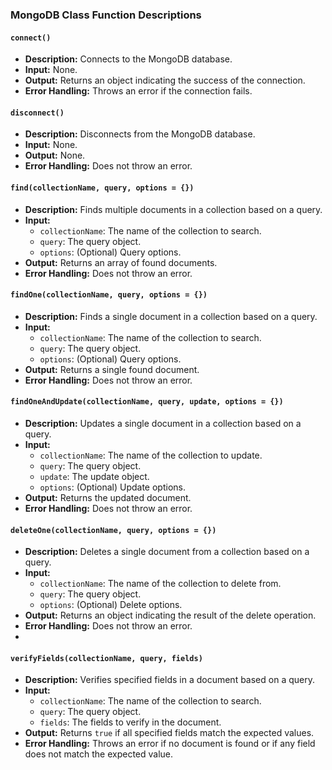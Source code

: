 ### MongoDB Class Function Descriptions

#### `connect()`
- **Description:** Connects to the MongoDB database.
- **Input:** None.
- **Output:** Returns an object indicating the success of the connection.
- **Error Handling:** Throws an error if the connection fails.

#### `disconnect()`
- **Description:** Disconnects from the MongoDB database.
- **Input:** None.
- **Output:** None.
- **Error Handling:** Does not throw an error.

#### `find(collectionName, query, options = {})`
- **Description:** Finds multiple documents in a collection based on a query.
- **Input:**
    - `collectionName`: The name of the collection to search.
    - `query`: The query object.
    - `options`: (Optional) Query options.
- **Output:** Returns an array of found documents.
- **Error Handling:** Does not throw an error.

#### `findOne(collectionName, query, options = {})`
- **Description:** Finds a single document in a collection based on a query.
- **Input:**
    - `collectionName`: The name of the collection to search.
    - `query`: The query object.
    - `options`: (Optional) Query options.
- **Output:** Returns a single found document.
- **Error Handling:** Does not throw an error.

#### `findOneAndUpdate(collectionName, query, update, options = {})`
- **Description:** Updates a single document in a collection based on a query.
- **Input:**
    - `collectionName`: The name of the collection to update.
    - `query`: The query object.
    - `update`: The update object.
    - `options`: (Optional) Update options.
- **Output:** Returns the updated document.
- **Error Handling:** Does not throw an error.

#### `deleteOne(collectionName, query, options = {})`
- **Description:** Deletes a single document from a collection based on a query.
- **Input:**
    - `collectionName`: The name of the collection to delete from.
    - `query`: The query object.
    - `options`: (Optional) Delete options.
- **Output:** Returns an object indicating the result of the delete operation.
- **Error Handling:** Does not throw an error.
- 

#### `verifyFields(collectionName, query, fields)`
- **Description:** Verifies specified fields in a document based on a query.
- **Input:**
  - `collectionName`: The name of the collection to search.
  - `query`: The query object.
  - `fields`: The fields to verify in the document.
- **Output:** Returns `true` if all specified fields match the expected values.
- **Error Handling:** Throws an error if no document is found or if any field does not match the expected value.
